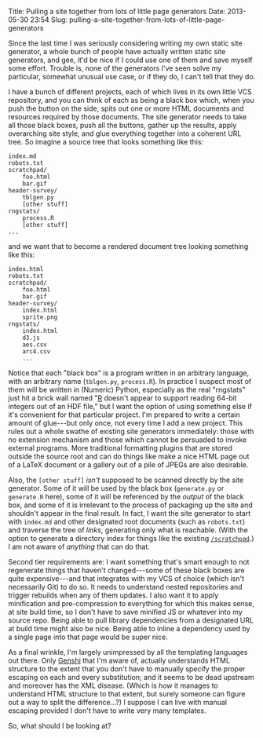Title: Pulling a site together from lots of little page generators
Date: 2013-05-30 23:54
Slug: pulling-a-site-together-from-lots-of-little-page-generators

Since the last time I was seriously considering writing my own static
site generator, a whole bunch of people have actually written static
site generators, and gee, it'd be nice if I could use one of them and
save myself some effort. Trouble is, none of the generators I've seen
solve my particular, somewhat unusual use case, or if they do, I can't
tell that they do.

I have a bunch of different projects, each of which lives in its own
little VCS repository, and you can think of each as being a black box
which, when you push the button on the side, spits out one or more
HTML documents and resources required by those documents. The site
generator needs to take all those black boxes, push all the buttons,
gather up the results, apply overarching site style, and glue
everything together into a coherent URL tree. So imagine a source tree
that looks something like this:

    index.md
    robots.txt
    scratchpad/
        foo.html
        bar.gif
    header-survey/
        tblgen.py
        [other stuff]
    rngstats/
        process.R
        [other stuff]
    ...

and we want that to become a rendered document tree looking something
like this:

    index.html
    robots.txt
    scratchpad/
        foo.html
        bar.gif
    header-survey/
        index.html
        sprite.png
    rngstats/
        index.html
        d3.js
        aes.csv
        arc4.csv
        ...

Notice that each "black box" is a program written in an arbitrary
language, with an arbitrary name (`tblgen.py`, `process.R`). In
practice I suspect most of them will be written in (Numeric) Python,
especially as the real "rngstats" just hit a brick wall named
"[R](http://www.r-project.org/) doesn't appear to support reading 64-bit
integers out of an HDF file," but I want the option of using something
else if it's convenient for that particular project. I'm prepared to
write a certain amount of glue---but only once, not every time I add a
new project. This rules out a whole swathe of existing site generators
immediately: those with no extension mechanism and those which cannot
be persuaded to invoke external programs. More traditional formatting
plugins that are stored outside the source root and can do things like
make a nice HTML page out of a LaTeX document or a gallery out of a
pile of JPEGs are also desirable.

Also, the `[other stuff]` *isn't* supposed to be scanned directly by
the site generator. Some of it will be used by the black box
(`generate.py` or `generate.R` here), some of it will be referenced by
the *output* of the black box, and some of it is irrelevant to the
process of packaging up the site and shouldn't appear in the final
result. In fact, I want the site generator to start with `index.md`
and other designated root documents (such as `robots.txt`) and
traverse the tree of *links*, generating only what is reachable. (With
the option to generate a directory index for things like the existing
[`/scratchpad`](https://hacks.owlfolio.org/scratchpad/).)
I am not aware of *anything* that can do that.

Second tier requirements are: I want something that's smart enough to
not regenerate things that haven't changed---some of these black boxes
are quite expensive---and that integrates with my VCS of choice (which
isn't necessarily Git) to do so. It needs to understand nested
repositories and trigger rebuilds when any of them updates. I also
want it to apply minification and pre-compression to everything for
which this makes sense, at site build time, so I don't have to save
minified JS or whatever into my source repo. Being able to pull
library dependencies from a designated URL at build time might also be
nice.  Being able to inline a dependency used by a single page into
that page would be super nice.

As a final wrinkle, I'm largely unimpressed by all the templating
languages out there. Only [Genshi](http://genshi.edgewall.org/) that
I'm aware of, actually understands HTML structure to the extent that
you don't have to manually specify the proper escaping on each and
every substitution; and it seems to be dead upstream and moreover has
the XML disease. (Which is *how* it manages to understand HTML
structure to that extent, but surely someone can figure out a way to
split the difference...?) I suppose I can live with manual escaping
provided I don't have to write very many templates.

So, what should I be looking at?
